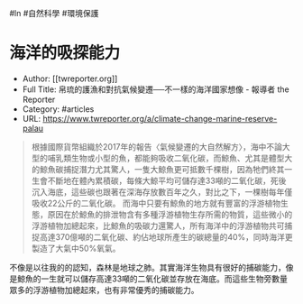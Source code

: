 #ln #自然科學 #環境保護
# 海洋的吸探能力
- Author: [[twreporter.org]]
- Full Title: 帛琉的護漁和對抗氣候變遷──不一樣的海洋國家想像 - 報導者 the Reporter
- Category: #articles
- URL: https://www.twreporter.org/a/climate-change-marine-reserve-palau

> 根據國際貨幣組織於2017年的報告〈氣候變遷的大自然解方〉，海中不論大型的哺乳類生物或小型的魚，都能夠吸收二氧化碳，而鯨魚、尤其是體型大的鯨魚碳捕捉潛力尤其驚人，一隻大鯨魚更可抵數千棵樹，因為牠們終其一生會不斷地在體內累積碳，每條大鯨平均可儲存達33噸的二氧化碳，死後沉入海底，這些碳也跟著在深海存放數百年之久，對比之下，一棵樹每年僅吸收22公斤的二氧化碳。
> 而海中只要有鯨魚的地方就有豐富的浮游植物生態，原因在於鯨魚的排泄物含有多種浮游植物生存所需的物質，這些微小的浮游植物加總起來，比鯨魚的吸碳力還驚人，所有海洋中的浮游植物共可捕捉高達370億噸的二氧化碳、約佔地球所產生的碳總量的40%，同時海洋更製造了大氣中50%氧氣。


不像是以往我的的認知，森林是地球之肺。其實海洋生物具有很好的捕碳能力，像是鯨魚的一生就可以儲存高達33噸的二氧化碳並存放在海底。而這些生物旁數量眾多的浮游植物加總起來，也有非常優秀的捕碳能力。
